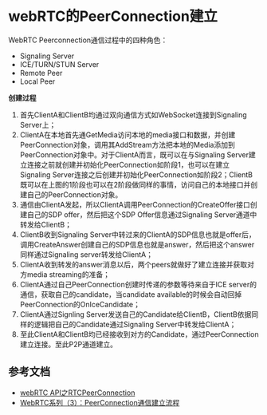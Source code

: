 # webRTC的PeerConnection建立

WebRTC Peerconnection通信过程中的四种角色：

+ Signaling Server
+ ICE/TURN/STUN Server
+ Remote Peer
+ Local Peer

<b>创建过程</b>

1. 首先ClientA和ClientB均通过双向通信方式如WebSocket连接到Signaling Server上；
2. ClientA在本地首先通GetMedia访问本地的media接口和数据，并创建PeerConnection对象，调用其AddStream方法把本地的Media添加到PeerConnection对象中。对于ClientA而言，既可以在与Signaling Server建立连接之前就创建并初始化PeerConnection如阶段1，也可以在建立Signaling Server连接之后创建并初始化PeerConnection如阶段2；ClientB既可以在上图的1阶段也可以在2阶段做同样的事情，访问自己的本地接口并创建自己的PeerConnection对象。
3. 通信由ClientA发起，所以ClientA调用PeerConnection的CreateOffer接口创建自己的SDP offer，然后把这个SDP Offer信息通过Signaling Server通道中转发给ClientB；
4. ClientB收到Signaling Server中转过来的ClientA的SDP信息也就是offer后，调用CreateAnswer创建自己的SDP信息也就是answer，然后把这个answer同样通过Signaling server转发给ClientA；
5. ClientA收到转发的answer消息以后，两个peers就做好了建立连接并获取对方media streaming的准备；
6. ClientA通过自己PeerConnection创建时传递的参数等待来自于ICE server的通信，获取自己的candidate，当candidate available的时候会自动回掉PeerConnection的OnIceCandidate；
7. ClientA通过Signling Server发送自己的Candidate给ClientB，ClientB依据同样的逻辑把自己的Candidate通过Signaling Server中转发给ClientA；
8. 至此ClientA和ClientB均已经接收到对方的Candidate，通过PeerConnection建立连接。至此P2P通道建立。

## 参考文档

+ [webRTC API之RTCPeerConnection](https://segmentfault.com/a/1190000020273528?utm_source=tag-newest)
+ [WebRTC系列（3）：PeerConnection通信建立流程](https://www.jianshu.com/p/43957ee18f1a)